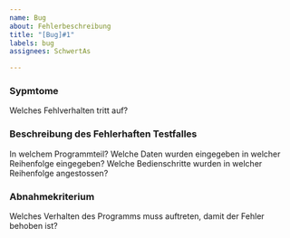 ```yaml
---
name: Bug
about: Fehlerbeschreibung
title: "[Bug]#1"
labels: bug
assignees: SchwertAs

---
```


### Sypmtome
Welches Fehlverhalten tritt auf?

### Beschreibung des Fehlerhaften Testfalles
In welchem Programmteil?
Welche Daten wurden eingegeben in welcher Reihenfolge eingegeben?
Welche Bedienschritte wurden in welcher Reihenfolge angestossen?

### Abnahmekriterium
Welches Verhalten des Programms muss auftreten, damit der Fehler behoben ist?
